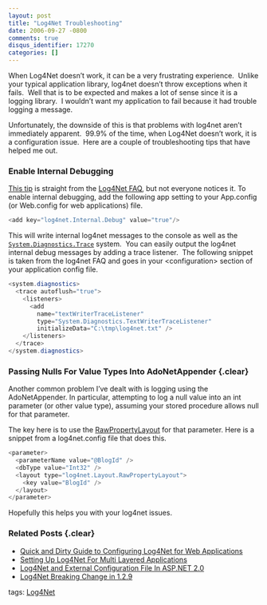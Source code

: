 ```yaml
---
layout: post
title: "Log4Net Troubleshooting"
date: 2006-09-27 -0800
comments: true
disqus_identifier: 17270
categories: []
---
```

When Log4Net doesn’t work, it can be a very frustrating experience. 
Unlike your typical application library, log4net doesn’t throw
exceptions when it fails.  Well that is to be expected and makes a lot
of sense since it is a logging library.  I wouldn’t want my application
to fail because it had trouble logging a message.

Unfortunately, the downside of this is that problems with log4net aren’t
immediately apparent.  99.9% of the time, when Log4Net doesn’t work, it
is a configuration issue.  Here are a couple of troubleshooting tips
that have helped me out.

### Enable Internal Debugging

[This
tip](http://logging.apache.org/log4net/release/faq.html#internalDebug)
is straight from the [Log4Net
FAQ](http://logging.apache.org/log4net/release/faq.html), but
not everyone notices it. To enable internal debugging, add the following
app setting to your App.config (or Web.config for web applications)
file.

```csharp
<add key="log4net.Internal.Debug" value="true"/>
```

This will write internal log4net messages to the console as well as the
[`System.Diagnostics.Trace`](http://msdn2.microsoft.com/en-us/library/system.diagnostics.trace.aspx)
system.  You can easily output the log4net internal debug messages by
adding a trace listener.  The following snippet is taken from the
log4net FAQ and goes in your \<configuration\> section of your
application config file.

```csharp
<system.diagnostics>
  <trace autoflush="true">
    <listeners>
      <add 
        name="textWriterTraceListener" 
        type="System.Diagnostics.TextWriterTraceListener" 
        initializeData="C:\tmp\log4net.txt" />
    </listeners>
  </trace>
</system.diagnostics>
```

### Passing Nulls For Value Types Into AdoNetAppender {.clear}

Another common problem I’ve dealt with is logging using the
AdoNetAppender. In particular, attempting to log a null value into an
int parameter (or other value type), assuming your stored procedure
allows null for that parameter.

The key here is to use the
[RawPropertyLayout](http://logging.apache.org/log4net/release/sdk/log4net.Layout.RawPropertyLayout.html)
for that parameter. Here is a snippet from a log4net.config file that
does this.

```csharp
<parameter>
  <parameterName value="@BlogId" />
  <dbType value="Int32" />
  <layout type="log4net.Layout.RawPropertyLayout">
    <key value="BlogId" />
  </layout>
</parameter>
```

Hopefully this helps you with your log4net issues.

### Related Posts {.clear}

-   [Quick and Dirty Guide to Configuring Log4Net for Web
    Applications](http://haacked.com/archive/2005/03/07/ConfiguringLog4NetForWebApplications.aspx)
-   [Setting Up Log4Net For Multi Layered
    Applications](http://haacked.com/archive/2006/01/13/SettingUpLog4NetForMultiLayeredApplications.aspx)
-   [Log4Net and External Configuration File In ASP.NET
    2.0](http://haacked.com/archive/2006/08/08/Log4NetAndExternalConfigurationFileInASP.NET2.0.aspx)
-   [Log4Net Breaking Change in
    1.2.9](http://haacked.com/archive/2006/08/07/Log4NetBreakingChangeIn1.2.9.aspx)

tags: [Log4Net](http://technorati.com/tag/Log4Net)

